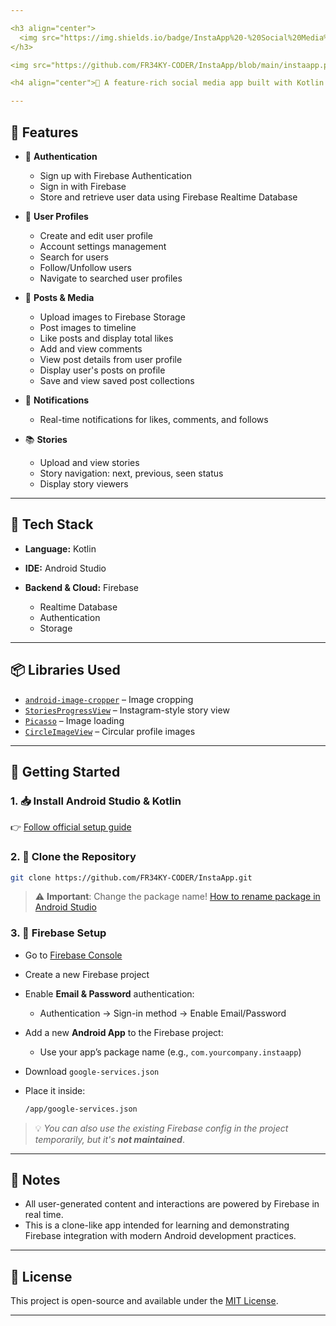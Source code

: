 ```yaml
---

<h3 align="center">
  <img src="https://img.shields.io/badge/InstaApp%20-%20Social%20Media%20Application-282C34?logo=Instagram&logoColor=E4405F" alt="InstaApp Logo" height="38" />
</h3>

<img src="https://github.com/FR34KY-CODER/InstaApp/blob/main/instaapp.png?raw=true">

<h4 align="center">🎉 A feature-rich social media app built with Kotlin in Android Studio</h4>

---
```


## 📱 Features

* 🔐 **Authentication**

  * Sign up with Firebase Authentication
  * Sign in with Firebase
  * Store and retrieve user data using Firebase Realtime Database

* 👤 **User Profiles**

  * Create and edit user profile
  * Account settings management
  * Search for users
  * Follow/Unfollow users
  * Navigate to searched user profiles

* 📸 **Posts & Media**

  * Upload images to Firebase Storage
  * Post images to timeline
  * Like posts and display total likes
  * Add and view comments
  * View post details from user profile
  * Display user's posts on profile
  * Save and view saved post collections

* 🔔 **Notifications**

  * Real-time notifications for likes, comments, and follows

* 📚 **Stories**

  * Upload and view stories
  * Story navigation: next, previous, seen status
  * Display story viewers

---

## 💠 Tech Stack

* **Language:** Kotlin
* **IDE:** Android Studio
* **Backend & Cloud:** Firebase

  * Realtime Database
  * Authentication
  * Storage

---

## 📦 Libraries Used

* [`android-image-cropper`](https://github.com/ArthurHub/Android-Image-Cropper) – Image cropping
* [`StoriesProgressView`](https://github.com/shts/StoriesProgressView) – Instagram-style story view
* [`Picasso`](https://square.github.io/picasso/) – Image loading
* [`CircleImageView`](https://github.com/hdodenhof/CircleImageView) – Circular profile images

---

## 🚀 Getting Started

### 1. 📥 Install Android Studio & Kotlin

👉 [Follow official setup guide](https://developer.android.com/studio/install)

### 2. 🧬 Clone the Repository

```bash
git clone https://github.com/FR34KY-CODER/InstaApp.git
```

> ⚠️ **Important**: Change the package name!
> [How to rename package in Android Studio](https://stackoverflow.com/questions/16804093/android-studio-rename-package)

### 3. 🔧 Firebase Setup

* Go to [Firebase Console](https://console.firebase.google.com)
* Create a new Firebase project
* Enable **Email & Password** authentication:

  * Authentication → Sign-in method → Enable Email/Password
* Add a new **Android App** to the Firebase project:

  * Use your app’s package name (e.g., `com.yourcompany.instaapp`)
* Download `google-services.json`
* Place it inside:

  ```bash
  /app/google-services.json
  ```

> 💡 *You can also use the existing Firebase config in the project temporarily, but it's **not maintained***.

---

## 📌 Notes

* All user-generated content and interactions are powered by Firebase in real time.
* This is a clone-like app intended for learning and demonstrating Firebase integration with modern Android development practices.

---

## 📄 License

This project is open-source and available under the [MIT License](LICENSE).

---
